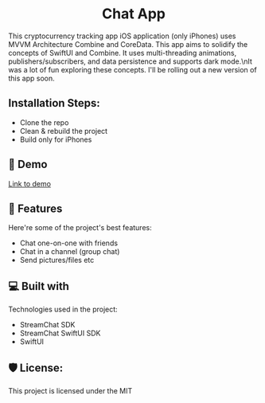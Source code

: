 <h1 align="center" id="title">Chat App</h1>

<p id="description">This cryptocurrency tracking app iOS application (only iPhones) uses MVVM Architecture Combine and CoreData. This app aims to solidify the concepts of SwiftUI and Combine. It uses multi-threading animations, publishers/subscribers, and data persistence and supports dark mode.\nIt was a lot of fun exploring these concepts. I'll be rolling out a new version of this app soon.</p>

<h2>Installation Steps:</h2>

*   Clone the repo
*   Clean & rebuild the project
*   Build only for iPhones

<h2>🚀 Demo</h2>
<a href=https://appetize.io/app/b_bqeu4hk56xe7iwghd7zi2ssaxi>Link to demo </a>
  
<h2>🧐 Features</h2>

Here're some of the project's best features:

*   Chat one-on-one with friends
*   Chat in a channel (group chat)
*   Send pictures/files etc
  
<h2>💻 Built with</h2>

Technologies used in the project:

*   StreamChat SDK
*   StreamChat SwiftUI SDK
*   SwiftUI

<h2>🛡️ License:</h2>

This project is licensed under the MIT
